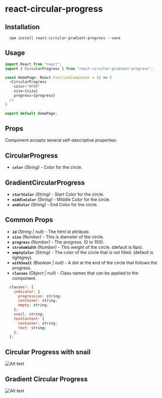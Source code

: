 # react-circular-progress

## Installation

```
  npm install react-circular-gradient-progress --save
```

## Usage

```js
import React from "react";
import { CircularProgress } from "react-circular-gradient-progress";

const HomePage: React.FunctionComponent = () => (
  <CircularProgress
    color="#F00"
    size={size}
    progress={progress}
  />
)

export default HomePage;
```

## Props

Component accepts several self-descriptive properties:


## CircularProgress
- **`color`** _(String)_ - Color for the circle.

## GradientCircularProgress
- **`startColor`** _(String)_ - Start Color for the circle.
- **`middleColor`** _(String)_ - MIddle Color for the circle.
- **`endColor`** _(String)_ - End Color for the circle.

## Common Props
- **`id`** _(String | null)_ - The html id attribute.
- **`size`** _(Number)_ - This is diameter of the circle.
- **`progress`** _(Number)_ - The progress. (0 to 100).
- **`strokeWidth`** _(Number)_ - This weight of the circle. (default is 6px).
- **`emptyColor`** _(String)_ - The color of the circle that is not filled. (default is lightgrey).
- **`withSnail`** _(Boolean | null)_ - A dot at the end of the circle that follows the progress.
- **`classes`** _(Object | null)_ - Class names that can be applied to the component.

```js
  classes?: {
    indicator: {
      progression: string;
      container: string;
      empty: string;
    };
    snail: string;
    textContent: {
      container: string;
      text: string;
    };
  };
  ```
  
  
## Circular Progress with snail
![Alt text](/../master/githubAssets/CircularProgressWithSnail.PNG?raw=true "Circular Progress with snail")

## Gradient Circular Progress
![Alt text](/../master/githubAssets/CircularProgress.PNG?raw=true "Gradient Circular Progress")
